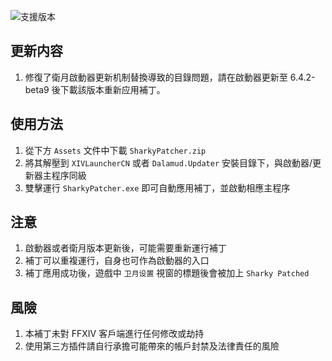 ![支援版本](https://img.shields.io/badge/%E6%94%AF%E6%8F%B4%E7%89%88%E6%9C%AC-%E5%9C%8B%E6%9C%8D7.05-gold)

## 更新内容
1. 修復了衛月啟動器更新机制替換導致的目錄問題，請在啟動器更新至 6.4.2-beta9 後下載該版本重新应用補丁。

## 使用方法

1. 從下方 `Assets` 文件中下載 `SharkyPatcher.zip`
2. 將其解壓到 `XIVLauncherCN` 或者 `Dalamud.Updater` 安裝目錄下，與啟動器/更新器主程序同級
3. 雙擊運行 `SharkyPatcher.exe` 即可自動應用補丁，並啟動相應主程序

## 注意

1. 啟動器或者衛月版本更新後，可能需要重新運行補丁
2. 補丁可以重複運行，自身也可作為啟動器的入口
3. 補丁應用成功後，遊戲中 `卫月设置` 視窗的標題後會被加上 `Sharky Patched`

## 風險

1. 本補丁未對 FFXIV 客戶端進行任何修改或劫持
2. 使用第三方插件請自行承擔可能帶來的帳戶封禁及法律責任的風險